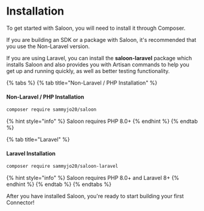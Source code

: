 # Installation

To get started with Saloon, you will need to install it through Composer.&#x20;

If you are building an SDK or a package with Saloon, it's recommended that you use the Non-Laravel version.

If you are using Laravel, you can install the **saloon-laravel** package which installs Saloon and also provides you with Artisan commands to help you get up and running quickly, as well as better testing functionality.

{% tabs %}
{% tab title="Non-Laravel / PHP Installation" %}
#### Non-Laravel / PHP Installation

```bash
composer require sammyjo20/saloon
```

{% hint style="info" %}
Saloon requires PHP 8.0+
{% endhint %}
{% endtab %}

{% tab title="Laravel" %}
#### Laravel Installation

```bash
composer require sammyjo20/saloon-laravel
```

{% hint style="info" %}
Saloon requires PHP 8.0+ and Laravel 8+
{% endhint %}
{% endtab %}
{% endtabs %}

After you have installed Saloon, you're ready to start building your first Connector!
